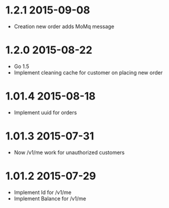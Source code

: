 1.2.1 2015-09-08
=================
* Creation new order adds MoMq message

1.2.0 2015-08-22
=================
* Go 1.5
* Implement cleaning cache for customer on placing new order

1.01.4 2015-08-18
=================
* Implement uuid for orders

1.01.3 2015-07-31
=================
* Now /v1/me work for unauthorized customers


1.01.2 2015-07-29
=================
* Implement Id for /v1/me
* Implement Balance for /v1/me
